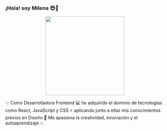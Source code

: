 ### ¡Hola! soy Milena 😎👋
<p align = "center"> <img src="https://media.giphy.com/media/oy83DwqHRcR1jJczV3/giphy.gif" width="250px"></p> 
💥 Como Desarrolladora Frontend 💻 he adquirido el dominio de tecnologías como React, JavaScript y CSS ⚡ aplicando junto a ellas mis conocimientos previos en Diseño 🌈 Me apasiona la creatividad, innovación y el autoaprendizaje 💥
 

<!--
**SMilenaGranados/SMilenaGranados** is a ✨ _special_ ✨ repository because its `README.md` (this file) appears on your GitHub profile.

Here are some ideas to get you started:

- 🔭 I’m currently working on ...
- 🌱 I’m currently learning ...
- 👯 I’m looking to collaborate on ...
- 🤔 I’m looking for help with ...
- 💬 Ask me about ...
- 📫 How to reach me: ...
- 😄 Pronouns: ...
- ⚡ Fun fact: ...
-->
